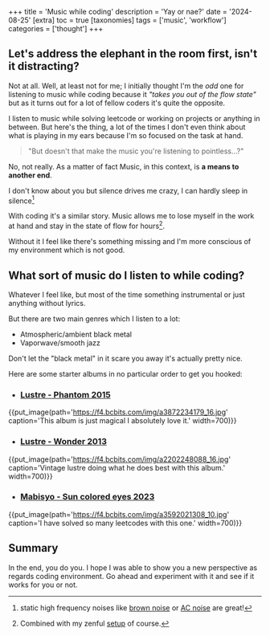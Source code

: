 +++
title = 'Music while coding'
description = 'Yay or nae?'
date = '2024-08-25'
[extra]
toc = true
[taxonomies]
tags = ['music', 'workflow']
categories = ['thought']
+++

## Let's address the elephant in the room first, isn't it distracting?

Not at all. Well, at least not for me; I initially thought I'm the *odd* one for listening to music while coding because it *"takes you out of the flow state"* but as it turns out for a lot of fellow coders it's quite the opposite.

I listen to music while solving leetcode or working on projects or anything in between. But here's the thing, a lot of the times I don't even think about what is playing in my ears because I'm so focused on the task at hand.

> "But doesn't that make the music you're listening to pointless...?"

No, not really. As a matter of fact Music, in this context, is __a means to another end__.

I don't know about you but silence drives me crazy, I can hardly sleep in silence[^1]

With coding it's a similar story. Music allows me to lose myself in the work at hand and stay in the state of flow for hours[^2].

Without it I feel like there's something missing and I'm more conscious of my environment which is not good.

## What sort of music do I listen to while coding?

Whatever I feel like, but most of the time something instrumental or just anything without lyrics.

But there are two main genres which I listen to a lot:

- Atmospheric/ambient black metal
- Vaporwave/smooth jazz

Don't let the "black metal" in it scare you away it's actually pretty nice.

Here are some starter albums in no particular order to get you hooked:

- ### <a target='_blank' href='https://lustre.bandcamp.com/album/phantom'>Lustre - Phantom 2015</a>

{{put_image(path='https://f4.bcbits.com/img/a3872234179_16.jpg' caption='This album is just magical I absolutely love it.' width=700)}}

- ### <a target='_blank' href='https://lustre.bandcamp.com/album/wonder'>Lustre - Wonder 2013</a>

{{put_image(path='https://f4.bcbits.com/img/a2202248088_16.jpg' caption='Vintage lustre doing what he does best with this album.' width=700)}}

- ### <a target='_blank' href='https://mabisyo.bandcamp.com/album/sun-colored-eyes'>Mabisyo - Sun colored eyes 2023</a>

{{put_image(path='https://f4.bcbits.com/img/a3592021308_10.jpg' caption='I have solved so many leetcodes with this one.' width=700)}}

## Summary

In the end, you do you. I hope I was able to show you a new perspective as regards coding environment. Go ahead and experiment with it and see if it works for you or not.

[^1]: static high frequency noises like [brown noise]( https://www.youtube.com/watch?v=RqzGzwTY-6w) or [AC noise](https://www.youtube.com/watch?v=OE9bF80KQGk) are great!

[^2]: Combined with my zenful [setup](/setup) of course.
